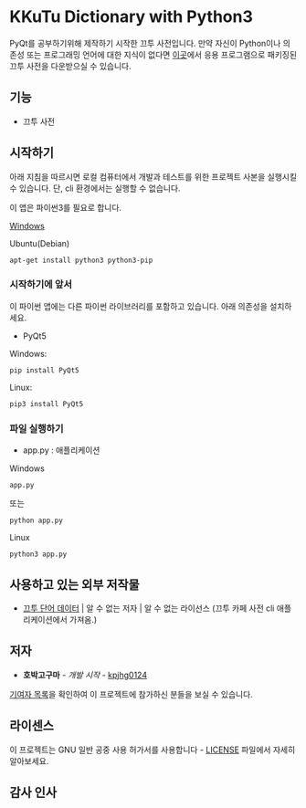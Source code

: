 # KKuTu Dictionary with Python3

PyQt를 공부하기위해 제작하기 시작한 끄투 사전입니다. 만약 자신이 Python이나 의존성 또는 프로그래밍 언어에 대한 지식이 없다면 [이곳](https://github.com/kpjhg0124/KKuTu-Dictionary-Python/releases/tag/1.0.0)에서 응용 프로그램으로 패키징된 끄투 사전을 다운받으실 수 있습니다.

## 기능

* 끄투 사전

## 시작하기

아래 지침을 따르시면 로컬 컴퓨터에서 개발과 테스트를 위한 프로젝트 사본을 실행시킬 수 있습니다. 단, cli 환경에서는 실행할 수 없습니다.

이 앱은 파이썬3를 필요로 합니다.

[Windows](https://python.org)

Ubuntu(Debian)
```
apt-get install python3 python3-pip
```


### 시작하기에 앞서

이 파이썬 앱에는 다른 파이썬 라이브러리를 포함하고 있습니다. 아래 의존성을 설치하세요.

* PyQt5

Windows:
```
pip install PyQt5
```

Linux:
```
pip3 install PyQt5
```


### 파일 실행하기

 * app.py : 애플리케이션

Windows
```
app.py
```

또는

```
python app.py
```

Linux
```
python3 app.py
```

## 사용하고 있는 외부 저작물

* [끄투 단어 데이터](#) | 알 수 없는 저자 | 알 수 없는 라이선스 (끄투 카페 사전 cli 애플리케이션에서 가져옴.)

## 저자

* **호박고구마** - *개발 시작* - [kpjhg0124](https://github.com/kpjhg0124)


[기여자 목록](./contributors)을 확인하여 이 프로젝트에 참가하신 분들을 보실 수 있습니다.

## 라이센스

이 프로젝트는 GNU 일반 공중 사용 허가서를 사용합니다 - [LICENSE](./LICENSE) 파일에서 자세히 알아보세요.


## 감사 인사
